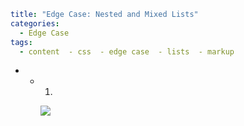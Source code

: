 ```yaml
title: "Edge Case: Nested and Mixed Lists"
categories:
  - Edge Case
tags:
  - content  - css  - edge case  - lists  - markup
```



- - 1. 
       
       ![](/home/jph/projects/github/llinux910.github.io/images/2022-07-08-04-01-27-image.png)
